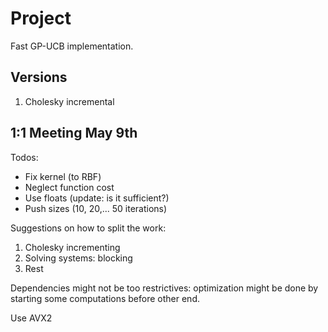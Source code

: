 # Project #
Fast GP-UCB implementation.

## Versions ##
1. Cholesky incremental

## 1:1 Meeting May 9th ##
Todos:

- Fix kernel (to RBF)
- Neglect function cost
- Use floats (update: is it sufficient?)
- Push sizes (10, 20,... 50 iterations)

Suggestions on how to split the work:
1. Cholesky incrementing
2. Solving systems: blocking
3. Rest

Dependencies might not be too restrictives: optimization might be done by starting some computations before other end.

Use AVX2
